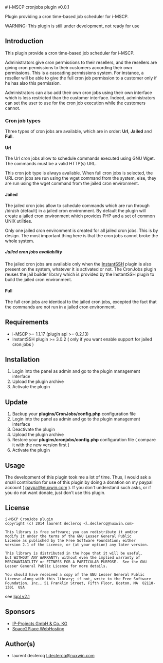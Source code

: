 # i-MSCP cronjobs plugin v0.0.1

Plugin providing a cron time-based job scheduler for i-MSCP.

WARNING: This plugin is still under development, not ready for use

## Introduction

This plugin provide a cron time-based job scheduler for i-MSCP. 

Administrators give cron permissions to their resellers, and the resellers are giving cron permissions to their
customers according their own permissions. This is a cascading permissions system. For instance, a reseller will be able
to give the full cron job permission to a customer only if he has also this permission.

Administrators can also add their own cron jobs using their own interface which is less restricted than the customer
interface. Indeed, administrators can set the user to use for the cron job execution while the customers cannot.

### Cron job types

Three types of cron jobs are available, which are in order: **Url**, **Jailed** and **Full**.

#### Url

The Url cron jobs allow to schedule commands executed using GNU Wget. The commands must be a valid HTTP(s) URL.

This cron job type is always available. When full cron jobs is selected, the URL cron jobs are run using the wget
command from the system, else, they are run using the wget command from the jailed cron environment.

#### Jailed

The jailed cron jobs allow to schedule commands which are run through /bin/sh (default) in a jailed cron environment.
By default the plugin will create a jailed cron environment which provides PHP and a set of common UNIX utilities.

Only one jailed cron environment is created for all jailed cron jobs. This is by design. The most important thing here
is that the cron jobs cannot broke the whole system.

##### Jailed cron jobs availability

The jailed cron jobs are available only when the [InstantSSH](../InstantSSH/README.md) plugin is also present on the
system, whatever it is activated or not. The CronJobs plugin reuses the jail builder library which is provided by the
InstantSSH plugin to build the jailed cron environment.

#### Full

The full cron jobs are identical to the jailed cron jobs, excepted the fact that the commands are not run in a jailed
cron environment.

## Requirements

* i-MSCP >= 1.1.17 (plugin api >= 0.2.13)
* InstantSSH plugin >= 3.0.2 ( only if you want enable support for jailed cron jobs )

## Installation

1. Login into the panel as admin and go to the plugin management interface
2. Upload the plugin archive
3. Activate the plugin

## Update

1. Backup your **plugins/CronJobs/config.php** configuration file
2. Login into the panel as admin and go to the plugin management interface
3. Deactivate the plugin
4. Upload the plugin archive
5. Restore your **plugins/cronjobs/config.php** configuration file ( compare it with the new version first )
6. Activate the plugin

## Usage

The development of this plugin took me a lot of time. Thus, I would ask a small contribution for use of this plugin by
doing a donation on my paypal account ( paypal@nuxwin.com ). If you don't understand such asks, or if you do not want
donate, just don't use this plugin.

## License

	i-MSCP CronJobs plugin
	copyright (c) 2014 laurent declercq <l.declercq@nuxwin.com>

	This library is free software; you can redistribute it and/or
 	modify it under the terms of the GNU Lesser General Public
	License as published by the Free Software Foundation; either
	version 2.1 of the License, or (at your option) any later version.

	This library is distributed in the hope that it will be useful,
	but WITHOUT ANY WARRANTY; without even the implied warranty of
	MERCHANTABILITY or FITNESS FOR A PARTICULAR PURPOSE.  See the GNU
	Lesser General Public License for more details.

	You should have received a copy of the GNU Lesser General Public
	License along with this library; if not, write to the Free Software
	Foundation, Inc., 51 Franklin Street, Fifth Floor, Boston, MA  02110-1301  USA

 see [lgpl v2.1](http://www.gnu.org/licenses/lgpl-2.1.txt "lgpl v2.1")

## Sponsors

 - [IP-Projects GmbH & Co. KG](https://www.ip-projects.de/ "IP-Projects GmbH & Co. KG")
 - [Space2Place WebHosting](http://space2place.de "Space2Place WebHosting")

## Author(s)

 * laurent declercq <l.declercq@nuxwin.com>

